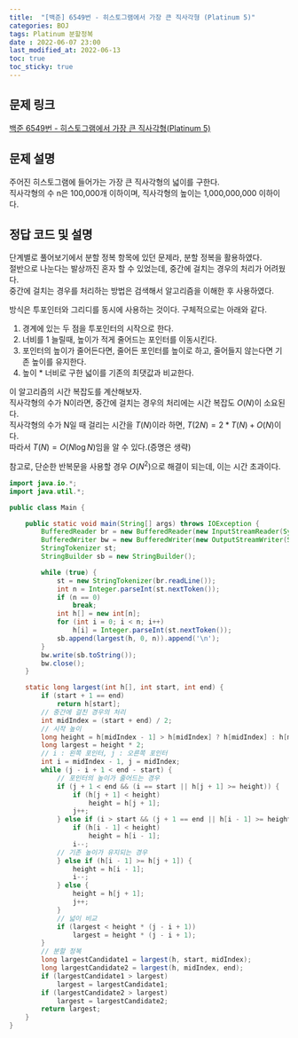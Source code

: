 ```yaml
---
title:  "[백준] 6549번 - 히스토그램에서 가장 큰 직사각형 (Platinum 5)"
categories: BOJ
tags: Platinum 분할정복
date : 2022-06-07 23:00
last_modified_at: 2022-06-13
toc: true
toc_sticky: true
---
```


## 문제 링크

[백준 6549번 - 히스토그램에서 가장 큰 직사각형(Platinum 5)](https://www.acmicpc.net/problem/6549)

## 문제 설명

주어진 히스토그램에 들어가는 가장 큰 직사각형의 넓이를 구한다.  
직사각형의 수 n은 100,000개 이하이며, 직사각형의 높이는 1,000,000,000 이하이다.

## 정답 코드 및 설명

단계별로 풀어보기에서 분할 정복 항목에 있던 문제라, 분할 정복을 활용하였다.  
절반으로 나눈다는 발상까진 혼자 할 수 있었는데, 중간에 걸치는 경우의 처리가 어려웠다.  
중간에 걸치는 경우를 처리하는 방법은 검색해서 알고리즘을 이해한 후 사용하였다.  

방식은 투포인터와 그리디를 동시에 사용하는 것이다. 구체적으로는 아래와 같다.

1. 경계에 있는 두 점을 투포인터의 시작으로 한다.  
2. 너비를 1 늘릴때, 높이가 적게 줄어드는 포인터를 이동시킨다.
3. 포인터의 높이가 줄어든다면, 줄어든 포인터를 높이로 하고, 줄어들지 않는다면 기존 높이를 유지한다.
4. 높이 * 너비로 구한 넓이를 기존의 최댓값과 비교한다.

이 알고리즘의 시간 복잡도를 계산해보자.  
직사각형의 수가 N이라면, 중간에 걸치는 경우의 처리에는 시간 복잡도 $O(N)$이 소요된다.  
직사각형의 수가 N일 때 걸리는 시간을 $T(N)$이라 하면, $T(2N) = 2*T(N) + O(N)$이다.  
따라서 $T(N) = O(N \log N)$임을 알 수 있다.(증명은 생략)

참고로, 단순한 반복문을 사용할 경우 $O(N^2)$으로 해결이 되는데, 이는 시간 초과이다.

```java
import java.io.*;
import java.util.*;

public class Main {

    public static void main(String[] args) throws IOException {
        BufferedReader br = new BufferedReader(new InputStreamReader(System.in));
        BufferedWriter bw = new BufferedWriter(new OutputStreamWriter(System.out));
        StringTokenizer st;
        StringBuilder sb = new StringBuilder();

        while (true) {
            st = new StringTokenizer(br.readLine());
            int n = Integer.parseInt(st.nextToken());
            if (n == 0)
                break;
            int h[] = new int[n];
            for (int i = 0; i < n; i++)
                h[i] = Integer.parseInt(st.nextToken());
            sb.append(largest(h, 0, n)).append('\n');
        }
        bw.write(sb.toString());
        bw.close();
    }

    static long largest(int h[], int start, int end) {
        if (start + 1 == end)
            return h[start];
        // 중간에 걸친 경우의 처리
        int midIndex = (start + end) / 2;
        // 시작 높이
        long height = h[midIndex - 1] > h[midIndex] ? h[midIndex] : h[midIndex - 1];
        long largest = height * 2;
        // i : 왼쪽 포인터, j : 오른쪽 포인터
        int i = midIndex - 1, j = midIndex;
        while (j - i + 1 < end - start) {
            // 포인터의 높이가 줄어드는 경우
            if (j + 1 < end && (i == start || h[j + 1] >= height)) {
                if (h[j + 1] < height)
                    height = h[j + 1];
                j++;
            } else if (i > start && (j + 1 == end || h[i - 1] >= height)) {
                if (h[i - 1] < height)
                    height = h[i - 1];
                i--;
            // 기존 높이가 유지되는 경우
            } else if (h[i - 1] >= h[j + 1]) {
                height = h[i - 1];
                i--;
            } else {
                height = h[j + 1];
                j++;
            }
            // 넓이 비교
            if (largest < height * (j - i + 1))
                largest = height * (j - i + 1);
        }
        // 분할 정복
        long largestCandidate1 = largest(h, start, midIndex);
        long largestCandidate2 = largest(h, midIndex, end);
        if (largestCandidate1 > largest)
            largest = largestCandidate1;
        if (largestCandidate2 > largest)
            largest = largestCandidate2;
        return largest;
    }
}
```
